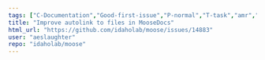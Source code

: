 ```yaml
---
tags: ["C-Documentation","Good-first-issue","P-normal","T-task","amr","fem","finite-elements","finite-volumes","multiphysics","object-oriented","parallel","simulation"]
title: "Improve autolink to files in MooseDocs"
html_url: "https://github.com/idaholab/moose/issues/14883"
user: "aeslaughter"
repo: "idaholab/moose"
---
```


